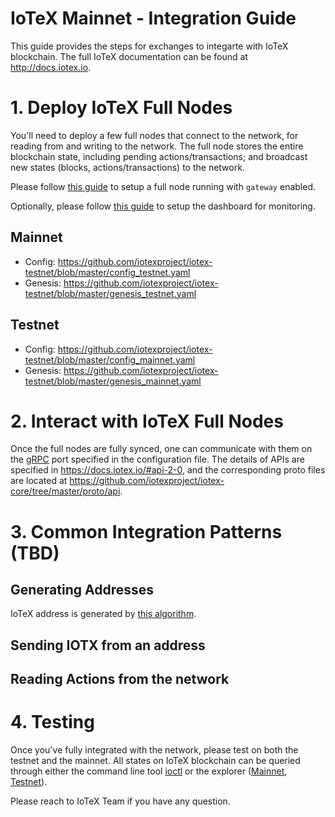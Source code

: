 # IoTeX Mainnet - Integration Guide

This guide provides the steps for exchanges to integarte with IoTeX blockchain. The full IoTeX documentation can be found at http://docs.iotex.io.

# 1. Deploy IoTeX Full Nodes

You'll need to deploy a few full nodes that connect to the network, for reading from and writing to the network.  The full node stores the entire blockchain state, including pending actions/transactions; and broadcast new states (blocks, actions/transactions) to the network.

Please follow [this guide](https://github.com/iotexproject/iotex-testnet/blob/master/README.md) to setup a full node running with `gateway` enabled. 

Optionally, please follow [this guide](https://github.com/iotexproject/iotex-testnet/blob/master/monitoring/README.md) to setup the dashboard for monitoring.

## Mainnet
- Config: https://github.com/iotexproject/iotex-testnet/blob/master/config_testnet.yaml
- Genesis: https://github.com/iotexproject/iotex-testnet/blob/master/genesis_testnet.yaml

## Testnet
- Config: https://github.com/iotexproject/iotex-testnet/blob/master/config_mainnet.yaml
- Genesis: https://github.com/iotexproject/iotex-testnet/blob/master/genesis_mainnet.yaml

# 2. Interact with IoTeX Full Nodes

Once the full nodes are fully synced, one can communicate with them on the [gRPC](https://grpc.io/) port specified in the configuration file. The details of APIs are specified in https://docs.iotex.io/#api-2-0, and the corresponding proto files are located at https://github.com/iotexproject/iotex-core/tree/master/proto/api.

# 3. Common Integration Patterns (TBD)

## Generating Addresses
IoTeX address is generated by [this algorithm](https://github.com/iotexproject/iotex-address/blob/master/README.md). 

## Sending IOTX from an address

## Reading Actions from the network

# 4. Testing

Once you've fully integrated with the network, please test on both the testnet and the mainnet. All states on IoTeX blockchain can be queried through either the command line tool [ioctl](https://docs.iotex.io/#cli-command-line-interface) or the explorer ([Mainnet](https://iotexscan.io), [Testnet](https://testnet.iotexscan.io)).

Please reach to IoTeX Team if you have any question.

